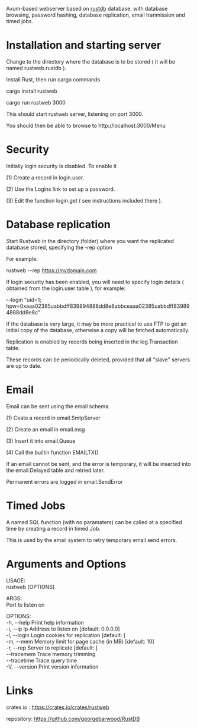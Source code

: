 Axum-based webserver based on [rustdb](https://github.com/georgebarwood/RustDB) database, with database browsing, password hashing, database replication, email tranmission and timed jobs.

Installation and starting server
================================
Change to the directory where the database is to be stored ( it will be named rustweb.rustdb ). 

Install Rust, then run cargo commands

cargo install rustweb

cargo run rustweb 3000

This should start rustweb server, listening on port 3000.

You should then be able to browse to http://localhost:3000/Menu

Security
========

Initially login security is disabled. To enable it 

(1) Create a record in login.user.

(2) Use the Logins link to set up a password.

(3) Edit the function login.get ( see instructions included there ).

Database replication
====================

Start Rustweb in the directory (folder) where you want the replicated database stored, specifying the  -rep option

For example:

rustweb --rep https://mydomain.com

If login security has been enabled, you will need to specify login details ( obtained from the login.user table ), for example:

--login "uid=1; hpw=0xaaa02385uabbdff839894888dd8e8abbceaaa02385uabbdff839894888dd8e8c"

If the database is very large, it may be more practical to use FTP to get an initial copy of the database, otherwise a copy will be fetched automatically.

Replication is enabled by records being inserted in the log.Transaction table. 

These records can be periodically deleted, provided that all "slave" servers are up to date.

Email
=====

Email can be sent using the email schema.

(1) Ceate a record in email.SmtpServer

(2) Create an email in email.msg

(3) Insert it into email.Queue

(4) Call the builtin function EMAILTX()

If an email cannot be sent, and the error is temporary, it will be inserted into the email.Delayed table and retried later.

Permanent errors are logged in email.SendError

Timed Jobs
==========

A named SQL function (with no paramaters) can be called at a specified time by creating a record in timed.Job.

This is used by the email system to retry temporary email send errors.

Arguments and Options
=====================

USAGE:\
    rustweb [OPTIONS] <PORT>

ARGS:\
    <PORT>    Port to listen on

OPTIONS:\
    -h, --help             Print help information\
    -i, --ip <IP>          Ip Address to listen on [default: 0.0.0.0]\
    -l, --login <LOGIN>    Login cookies for replication [default: ]\
    -m, --mem <MEM>        Memory limit for page cache (in MB) [default: 10]\
    -r, --rep <REP>        Server to replicate [default: ]\
        --tracemem         Trace memory trimming\
        --tracetime        Trace query time\
    -V, --version          Print version information

Links
=====

crates.io : https://crates.io/crates/rustweb

repository: https://github.com/georgebarwood/RustDB